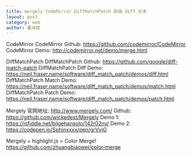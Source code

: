 ```yaml
---
title: mergely CodeMirror DiffMatchPatch 前端 diff 文本
layout: post
category: web
author: 夏泽民
---
```

<!-- more -->
CodeMirror
CodeMirror Github: https://github.com/codemirror/CodeMirror 
CodeMirror Demo: http://codemirror.net/demo/merge.html

DiffMatchPatch
DiffMatchPatch Github: https://github.com/google/diff-match-patch 
DiffMatchPatch Diff Demo: https://neil.fraser.name/software/diff_match_patch/demos/diff.html 
DiffMatchPatch Match Demo: https://neil.fraser.name/software/diff_match_patch/demos/match.html 
DiffMatchPatch Patch Demo: https://neil.fraser.name/software/diff_match_patch/demos/patch.html

Mergely
官网地址: http://www.mergely.com/ 
Github: https://github.com/wickedest/Mergely 
Demo 1: https://jsfiddle.net/bilgehansolo/142r02ny/ 
Demo 2: https://codepen.io/Sphinxxxx/pen/grVvjG


Mergely + highlight.js = Color Merge!
https://github.com/zhuangbiaowei/color-merge